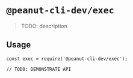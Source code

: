 # `@peanut-cli-dev/exec`

> TODO: description

## Usage

```
const exec = require('@peanut-cli-dev/exec');

// TODO: DEMONSTRATE API
```

